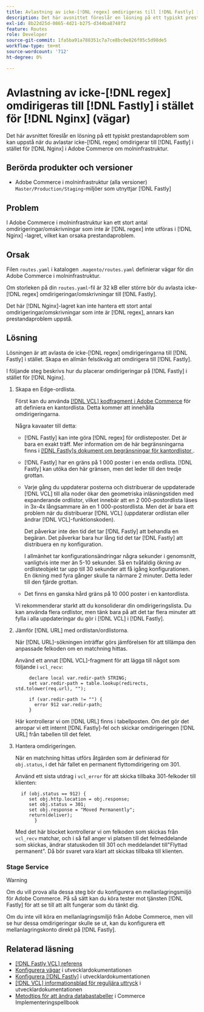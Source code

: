 ```yaml
---
title: Avlastning av icke-[!DNL regex] omdirigeras till [!DNL Fastly] i stället för  [!DNL Nginx] (vägar)
description: Det här avsnittet föreslår en lösning på ett typiskt prestandaproblem som kan uppstå när du avlastar icke-[!DNL regex] omdirigerar till  [!DNL Fastly] i stället för  [!DNL Nginx]  i Adobe Commerce om molninfrastruktur.
exl-id: 8b22d25d-0865-4d21-b275-d344ba8748f2
feature: Routes
role: Developer
source-git-commit: 1fa5ba91a788351c7a7ce8bc0e826f05c5d98de5
workflow-type: tm+mt
source-wordcount: '712'
ht-degree: 0%

---
```


# Avlastning av icke-[!DNL regex] omdirigeras till [!DNL Fastly] i stället för [!DNL Nginx] (vägar)

Det här avsnittet föreslår en lösning på ett typiskt prestandaproblem som kan uppstå när du avlastar icke-[!DNL regex] omdirigerar till [!DNL Fastly] i stället för [!DNL Nginx] i Adobe Commerce om molninfrastruktur.

## Berörda produkter och versioner

* Adobe Commerce i molninfrastruktur (alla versioner) `Master/Production/Staging`-miljöer som utnyttjar [!DNL Fastly]

## Problem

I Adobe Commerce i molninfrastruktur kan ett stort antal omdirigeringar/omskrivningar som inte är [!DNL regex] inte utföras i [!DNL Nginx] -lagret, vilket kan orsaka prestandaproblem.

## Orsak

Filen `routes.yaml` i katalogen `.magento/routes.yaml` definierar vägar för din Adobe Commerce i molninfrastruktur.

Om storleken på din `routes.yaml`-fil är 32 kB eller större bör du avlasta icke-[!DNL regex] omdirigeringar/omskrivningar till [!DNL Fastly].

Det här [!DNL Nginx]-lagret kan inte hantera ett stort antal omdirigeringar/omskrivningar som inte är [!DNL regex], annars kan prestandaproblem uppstå.

## Lösning

Lösningen är att avlasta de icke-[!DNL regex] omdirigeringarna till [!DNL Fastly] i stället. Skapa en allmän felsökväg att omdirigera till [!DNL Fastly].

I följande steg beskrivs hur du placerar omdirigeringar på [!DNL Fastly] i stället för [!DNL Nginx].

1. Skapa en Edge-ordlista.

   Först kan du använda [[!DNL VCL] kodfragment i Adobe Commerce](/docs/commerce-cloud-service/user-guide/cdn/custom-vcl-snippets/fastly-vcl-custom-snippets.html) för att definiera en kantordlista. Detta kommer att innehålla omdirigeringarna.

   Några kavaater till detta:

   * [!DNL Fastly] kan inte göra [!DNL regex] för ordlisteposter. Det är bara en exakt träff. Mer information om de här begränsningarna finns i [[!DNL Fastly]s dokument om begränsningar för kantordlistor ](https://docs.fastly.com/guides/edge-dictionaries/about-edge-dictionaries#limitations-and-considerations).
   * [!DNL Fastly] har en gräns på 1 000 poster i en enda ordlista. [!DNL Fastly] kan utöka den här gränsen, men det leder till den tredje grottan.
   * Varje gång du uppdaterar posterna och distribuerar de uppdaterade [!DNL VCL] till alla noder ökar den geometriska inläsningstiden med expanderande ordlistor, vilket innebär att en 2 000-postordlista läses in 3x-4x långsammare än en 1 000-postordlista. Men det är bara ett problem när du distribuerar [!DNL VCL] (uppdaterar ordlistan eller ändrar [!DNL VCL]-funktionskoden).

     Det påverkar inte den tid det tar [!DNL Fastly] att behandla en begäran. Det påverkar bara hur lång tid det tar [!DNL Fastly] att distribuera en ny konfiguration.

     I allmänhet tar konfigurationsändringar några sekunder i genomsnitt, vanligtvis inte mer än 5-10 sekunder. Så en tvåfaldig ökning av ordlisteobjekt tar upp till 30 sekunder att få igång konfigurationen. En ökning med fyra gånger skulle ta närmare 2 minuter. Detta leder till den fjärde grottan.

   * Det finns en ganska hård gräns på 10 000 poster i en kantordlista.

   Vi rekommenderar starkt att du konsoliderar din omdirigeringslista. Du kan använda flera ordlistor, men tänk bara på att det tar flera minuter att fylla i alla uppdateringar du gör i [!DNL VCL] i [!DNL Fastly].

1. Jämför [!DNL URL] med ordlistan/ordlistorna.

   När [!DNL URL]-sökningen inträffar görs jämförelsen för att tillämpa den anpassade felkoden om en matchning hittas.

   Använd ett annat [!DNL VCL]-fragment för att lägga till något som följande i `vcl_recv`:

   ```
        declare local var.redir-path STRING;
        set var.redir-path = table.lookup(redirects, std.tolower(req.url), "");
   
        if (var.redir-path != "") {
          error 912 var.redir-path;
        }
   ```

   Här kontrollerar vi om [!DNL URL] finns i tabellposten. Om det gör det anropar vi ett internt [!DNL Fastly]-fel och skickar omdirigeringen [!DNL URL] från tabellen till det felet.

1. Hantera omdirigeringen.

   När en matchning hittas utförs åtgärden som är definierad för `obj.status`, i det här fallet en permanent flyttomdirigering om 301.

   Använd ett sista utdrag i `vcl_error` för att skicka tillbaka 301-felkoder till klienten:

   ```
     if (obj.status == 912) {
        set obj.http.location = obj.response;
        set obj.status = 301;
        set obj.response = "Moved Permanently";
        return(deliver);
          }
   ```

   Med det här blocket kontrollerar vi om felkoden som skickas från `vcl_recv` matchar, och i så fall anger vi platsen till det felmeddelande som skickas, ändrar statuskoden till 301 och meddelandet till&quot;Flyttad permanent&quot;. Då bör svaret vara klart att skickas tillbaka till klienten.

### Stage Service

>[!WARNING]
>
>Om du vill prova alla dessa steg bör du konfigurera en mellanlagringsmiljö för Adobe Commerce. På så sätt kan du köra tester mot tjänsten [!DNL Fastly] för att se till att allt fungerar som du tänkt dig.

Om du inte vill köra en mellanlagringsmiljö från Adobe Commerce, men vill se hur dessa omdirigeringar skulle se ut, kan du konfigurera ett mellanlagringskonto direkt på [!DNL Fastly].

## Relaterad läsning

* [[!DNL Fastly VCL] referens](https://docs.fastly.com/vcl/)
* [Konfigurera vägar](/docs/commerce-cloud-service/user-guide/configure/routes/routes-yaml.html) i utvecklardokumentationen
* [Konfigurera [!DNL Fastly]](/docs/commerce-cloud-service/user-guide/cdn/setup-fastly/fastly-configuration.html) i utvecklardokumentationen
* [[!DNL VCL] informationsblad för reguljära uttryck](https://docs.fastly.com/en/guides/vcl-regular-expression-cheat-sheet) i utvecklardokumentationen
* [Metodtips för att ändra databastabeller](https://experienceleague.adobe.com/en/docs/commerce-operations/implementation-playbook/best-practices/development/modifying-core-and-third-party-tables#why-adobe-recommends-avoiding-modifications) i Commerce Implementeringspellbook

